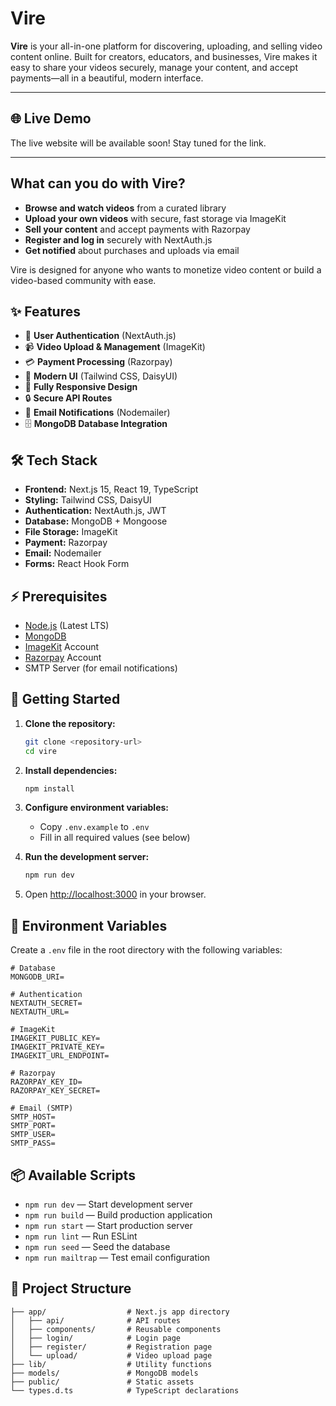 # Vire

**Vire** is your all-in-one platform for discovering, uploading, and selling video content online. Built for creators, educators, and businesses, Vire makes it easy to share your videos securely, manage your content, and accept payments—all in a beautiful, modern interface.

---

## 🌐 Live Demo

The live website will be available soon! Stay tuned for the link.

---

## What can you do with Vire?

-   **Browse and watch videos** from a curated library
-   **Upload your own videos** with secure, fast storage via ImageKit
-   **Sell your content** and accept payments with Razorpay
-   **Register and log in** securely with NextAuth.js
-   **Get notified** about purchases and uploads via email

Vire is designed for anyone who wants to monetize video content or build a video-based community with ease.

## ✨ Features

-   🔐 **User Authentication** (NextAuth.js)
-   📹 **Video Upload & Management** (ImageKit)
-   💳 **Payment Processing** (Razorpay)
-   🎨 **Modern UI** (Tailwind CSS, DaisyUI)
-   📱 **Fully Responsive Design**
-   🔒 **Secure API Routes**
-   📧 **Email Notifications** (Nodemailer)
-   🗄️ **MongoDB Database Integration**

## 🛠️ Tech Stack

-   **Frontend:** Next.js 15, React 19, TypeScript
-   **Styling:** Tailwind CSS, DaisyUI
-   **Authentication:** NextAuth.js, JWT
-   **Database:** MongoDB + Mongoose
-   **File Storage:** ImageKit
-   **Payment:** Razorpay
-   **Email:** Nodemailer
-   **Forms:** React Hook Form

## ⚡ Prerequisites

-   [Node.js](https://nodejs.org/) (Latest LTS)
-   [MongoDB](https://www.mongodb.com/)
-   [ImageKit](https://imagekit.io/) Account
-   [Razorpay](https://razorpay.com/) Account
-   SMTP Server (for email notifications)

## 🚀 Getting Started

1. **Clone the repository:**

    ```bash
    git clone <repository-url>
    cd vire
    ```

2. **Install dependencies:**

    ```bash
    npm install
    ```

3. **Configure environment variables:**

    - Copy `.env.example` to `.env`
    - Fill in all required values (see below)

4. **Run the development server:**

    ```bash
    npm run dev
    ```

5. Open [http://localhost:3000](http://localhost:3000) in your browser.

## 🔑 Environment Variables

Create a `.env` file in the root directory with the following variables:

```env
# Database
MONGODB_URI=

# Authentication
NEXTAUTH_SECRET=
NEXTAUTH_URL=

# ImageKit
IMAGEKIT_PUBLIC_KEY=
IMAGEKIT_PRIVATE_KEY=
IMAGEKIT_URL_ENDPOINT=

# Razorpay
RAZORPAY_KEY_ID=
RAZORPAY_KEY_SECRET=

# Email (SMTP)
SMTP_HOST=
SMTP_PORT=
SMTP_USER=
SMTP_PASS=
```

## 📦 Available Scripts

-   `npm run dev` — Start development server
-   `npm run build` — Build production application
-   `npm run start` — Start production server
-   `npm run lint` — Run ESLint
-   `npm run seed` — Seed the database
-   `npm run mailtrap` — Test email configuration

## 📁 Project Structure

```
├── app/                  # Next.js app directory
│   ├── api/              # API routes
│   ├── components/       # Reusable components
│   ├── login/            # Login page
│   ├── register/         # Registration page
│   └── upload/           # Video upload page
├── lib/                  # Utility functions
├── models/               # MongoDB models
├── public/               # Static assets
└── types.d.ts            # TypeScript declarations
```

